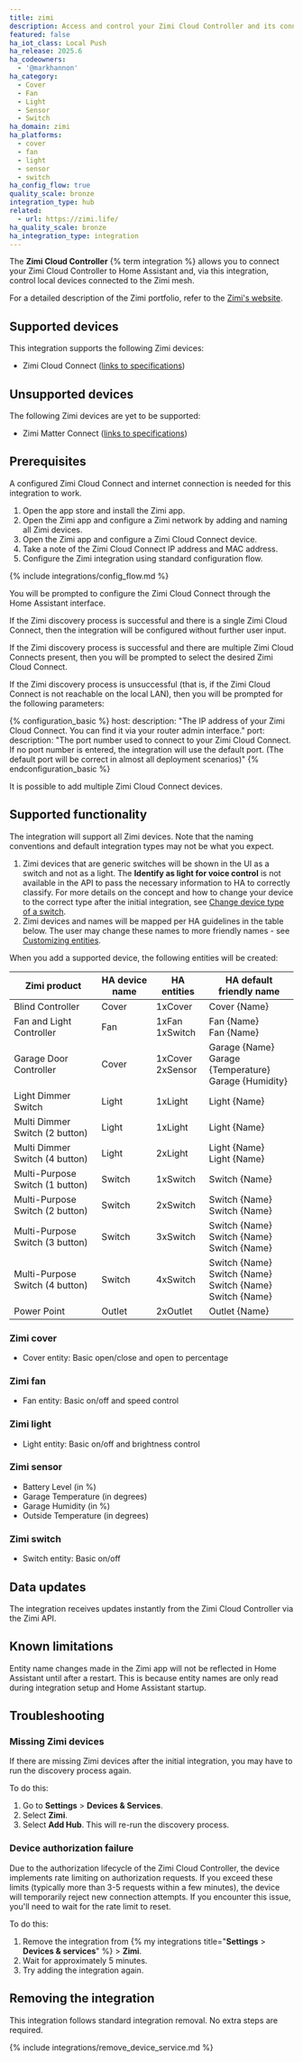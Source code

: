 ```yaml
---
title: zimi
description: Access and control your Zimi Cloud Controller and its connected Zimi-based devices.
featured: false
ha_iot_class: Local Push
ha_release: 2025.6
ha_codeowners:
  - '@markhannon'
ha_category:
  - Cover
  - Fan
  - Light
  - Sensor
  - Switch
ha_domain: zimi
ha_platforms:
  - cover
  - fan
  - light
  - sensor
  - switch
ha_config_flow: true
quality_scale: bronze
integration_type: hub
related:
  - url: https://zimi.life/
ha_quality_scale: bronze
ha_integration_type: integration
---
```


The **Zimi Cloud Controller** {% term integration %} allows you to connect your Zimi Cloud Controller to Home Assistant and, via this integration, control local devices connected to the Zimi mesh.

For a detailed description of the Zimi portfolio, refer to the [Zimi's website](https://zimi.life/).

## Supported devices

This integration supports the following Zimi devices:

- Zimi Cloud Connect ([links to specifications](https://zimi.life/product/cloud-connect/))

## Unsupported devices

The following Zimi devices are yet to be supported:

- Zimi Matter Connect ([links to specifications](https://zimi.life/product/matter-connect/))

## Prerequisites

A configured Zimi Cloud Connect and internet connection is needed for this integration to work.

1. Open the app store and install the Zimi app.
2. Open the Zimi app and configure a Zimi network by adding and naming all Zimi devices.
3. Open the Zimi app and configure a Zimi Cloud Connect device.
4. Take a note of the Zimi Cloud Connect IP address and MAC address.
5. Configure the Zimi integration using standard configuration flow.

{% include integrations/config_flow.md %}

You will be prompted to configure the Zimi Cloud Connect through the Home Assistant interface.

If the Zimi discovery process is successful and there is a single Zimi Cloud Connect, then the integration will be configured without further user input.

If the Zimi discovery process is successful and there are multiple Zimi Cloud Connects present, then you will be prompted to select the desired Zimi Cloud Connect.

If the Zimi discovery process is unsuccessful (that is, if the Zimi Cloud Connect is not reachable on the local LAN), then you will be prompted for the following parameters:

{% configuration_basic %}
host:
  description: "The IP address of your Zimi Cloud Connect. You can find it via your router admin interface."
port:
  description: "The port number used to connect to your Zimi Cloud Connect. If no port number is entered, the integration will use the default port. (The default port will be correct in almost all deployment scenarios)"
{% endconfiguration_basic %}

It is possible to add multiple Zimi Cloud Connect devices.

## Supported functionality

The integration will support all Zimi devices. Note that the naming conventions and default integration types may not be what you expect.

1. Zimi devices that are generic switches will be shown in the UI as a switch and not as a light. The **Identify as light for voice control** is not available in the API to pass the necessary information to HA to correctly classify. For more details on the concept and how to change your device to the correct type after the initial integration, see [Change device type of a switch](/integrations/switch_as_x/).
2. Zimi devices and names will be mapped per HA guidelines in the table below. The user may change these names to more friendly names - see [Customizing entities](/docs/configuration/customizing-devices/).

When you add a supported device, the following entities will be created:

| Zimi product                    | HA device name | HA entities         | HA default friendly name                                         |
|---------------------------------|----------------|---------------------|------------------------------------------------------------------|
| Blind Controller                | Cover          | 1xCover             | Cover {Name}                                                     |
| Fan and Light Controller        | Fan            | 1xFan<br>1xSwitch   | Fan {Name}<br>Fan {Name}                                         |
| Garage Door Controller          | Cover          | 1xCover<br>2xSensor | Garage {Name}<br>Garage {Temperature}<br>Garage {Humidity}       |
| Light Dimmer Switch             | Light          | 1xLight             | Light {Name}                                                     |
| Multi Dimmer Switch (2 button)  | Light          | 1xLight             | Light {Name}                                                     |
| Multi Dimmer Switch (4 button)  | Light          | 2xLight             | Light {Name}<br>Light {Name}                                     |
| Multi-Purpose Switch (1 button) | Switch         | 1xSwitch            | Switch {Name}                                                    |
| Multi-Purpose Switch (2 button) | Switch         | 2xSwitch            | Switch {Name}<br>Switch {Name}                                   |
| Multi-Purpose Switch (3 button) | Switch         | 3xSwitch            | Switch {Name}<br>Switch {Name}<br>Switch {Name}                  |
| Multi-Purpose Switch (4 button) | Switch         | 4xSwitch            | Switch {Name}<br>Switch {Name}<br>Switch {Name}<br>Switch {Name} |
| Power Point                     | Outlet         | 2xOutlet            | Outlet {Name}                                                    |

### Zimi cover

- Cover entity: Basic open/close and open to percentage

### Zimi fan

- Fan entity: Basic on/off and speed control

### Zimi light

- Light entity: Basic on/off and brightness control

### Zimi sensor

- Battery Level (in %)
- Garage Temperature (in degrees)
- Garage Humidity (in %)
- Outside Temperature (in degrees)

### Zimi switch

- Switch entity: Basic on/off

## Data updates

The integration receives updates instantly from the Zimi Cloud Controller via the Zimi API.

## Known limitations

Entity name changes made in the Zimi app will not be reflected in Home Assistant until after a restart. This is because entity names are only read during integration setup and Home Assistant startup.

## Troubleshooting

### Missing Zimi devices

If there are missing Zimi devices after the initial integration, you may have to run the discovery process again.

To do this:

1. Go to **Settings** > **Devices & Services**.
2. Select **Zimi**.
3. Select **Add Hub**.
This will re-run the discovery process.

### Device authorization failure

Due to the authorization lifecycle of the Zimi Cloud Controller, the device implements rate limiting on authorization requests. If you exceed these limits
(typically more than 3-5 requests within a few minutes), the device will temporarily reject new connection attempts. If you encounter this issue, you'll
need to wait for the rate limit to reset.

To do this:

1. Remove the integration from {% my integrations title="**Settings** > **Devices & services**" %} > **Zimi**.
2. Wait for approximately 5 minutes.
3. Try adding the integration again.

## Removing the integration

This integration follows standard integration removal. No extra steps are required.

{% include integrations/remove_device_service.md %}
